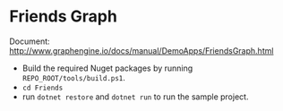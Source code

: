 # Friends Graph

Document: http://www.graphengine.io/docs/manual/DemoApps/FriendsGraph.html

- Build the required Nuget packages by running `REPO_ROOT/tools/build.ps1`.
- `cd Friends`
- run `dotnet restore` and `dotnet run` to run the sample project.
